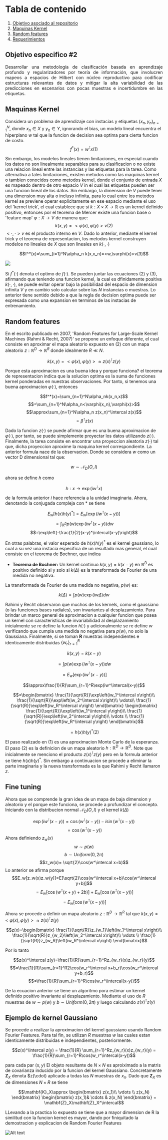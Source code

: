 # Tabla de contenido
1. [Objetivo asociado al repositorio](#objetivo)
2. [Maquinas Kernel](#Kernel)
3. [Random features](#RFF)
4. [Requerimientos](#req)


## Objetivo especifico #2 <a name='objetivo'></a>
<p style='text-align: justify;'>Desarrollar una metodología de clasificación basada en aprendizaje profundo y regularizadores por teoría de información, que involucren mapeos a espacios de Hilbert con núcleo reproductivo para codificar estructuras relevantes de datos y mitigar la alta variabilidad de las predicciones en escenarios con pocas muestras e incertidumbre en las etiquetas.</p>

## Maquinas Kernel<a name='Kernel'></a>

Considera un problema de aprendizaje con instacias y etiquetas ${(x_n, y_n)}_{n=1}^N$, donde $x_n \in X$ y $y_n \in Y$, ignorando el bias, un modelo lineal encuentra el hiperplano $w$ tal que la funcion de decision sea optima para cierta funcion de costo.
$$f^*(x)=w^\intercal x (1)$$

Sin embargo, los modelos lineales tienen limitaciones, en especial cuando los datos no son linealmente separables para su clasificacion o no existe una relacion lineal entre las instancias y las etiquetas para la tarea. Como alternativa a tales limitaciones, existen metodos como las maquinas kernel o tambien conocidos como metodos kernel, donde el conjunto de entrada $X$ es mapeado dentro de otro espacio $V$ in el cual las etiquetas pueden ser una funcion lineal de los datos. Sin embargo, la dimension de $V$ puede tener una dimension muy alta o incluso infinita, para lo cual entre los metodos kernel se previene operar explicitamente en ese espacio mediante el uso del 'kernel trick', el cual establece que si $k: X \times X \rightarrow \mathbb{R}$ es un kernel definido positivo, entonces por el teorema de Mercer existe una funcion base o 'feature map' $\varphi:X\rightarrow V$ de manera que:
$$k(x,y)=<\varphi(x),\varphi(y)>v (2)$$
$<\cdot,\cdot>v$ es el producto interno en $V$. Dado lo anterior, mediante el kernel trick y el teorema de representacion, los metodos kernel construyen modelos no lineales de $X$ que son lineales en $k(\cdot,\cdot)$

$$f^*(x)=\sum_{i=1}^N\alpha_n k(x,x_n)=<w,\varphi(x)>v(3)$$ 

![](data/example_1.png)

Si $f^*(\cdot)$ denota el optimo de $f(\cdot)$. Se pueden juntar las ecuaciones (2) y (3), afirmando que teniendo una funcion kernel, la cual es dfinidamente positiva $k(\cdot,\cdot)$, se puede evitar operar bajo la posibilidad del espacio de dimension infinita $V$ y en cambio solo calcular sobre las $N$ instancias o muestras. Lo anterior tiene sentido debido a que la regla de decision optima puede ser expresada como una expansion en terminos de las instacias de entrenamiento.

## Random features<a name='RFF'></a>

En el escrito publicado en 2007, 'Random Features for Large-Scale Kernel Machines (Rahmi & Recht, 2007)' se propone un enfoque diferente, el cual consiste en aproximar el mapa aleatorio expuesto en (2) con un mapa aleatorio $z: \mathbb{R}^D\rightarrow \mathbb{R}^R$ donde idealmente $R \ll N$.

$$k(x,y)=<\varphi(x), \varphi(y)>\approx z(x)^\intercal z(y)$$

Porque esta aproximacion es una buena idea y porque funciona? el teorema de representacion indica que la solucion optima es la suma de funciones kernel ponderadas en nuestras observaciones. Por tanto, si tenemos una buena aproximacion $\varphi(\cdot)$, entonces 

$$f^*(x)=\sum_{n=1}^N\alpha_nk(x_n,x)$$
$$=\sum_{n=1}^N\alpha_n<\varphi(x_n),\varphi(x)>$$
$$\approx\sum_{n=1}^N\alpha_n z(x_n)^\intercal z(x)$$
$$=\beta^\intercal z(x)$$

Dado la funcion $z(\cdot)$ se puede afirmar que es una buena aproximacion de $\varphi(\cdot)$, por tanto, se puede simplemente proyectar los datos utilizando $z(\cdot)$. Finalmente, la tarea consiste en encontrar una proyeccion aleatoria $z(\cdot)$ tal que, dicha proyeccion aproxime la maquina kernel correspondiente.
La anterior formula nace de la observacion. Donde se considera $w$ como un vector D dimensional tal que:

$$w\sim \mathcal{N}_D(O,I)$$

ahora se define $h$ como

$$h:x\rightarrow \exp(iw^\intercal x)$$

de la formula anterior $i$ hace referencia a la unidad imaginaria. Ahora, denotando la conjugada compleja con $*$ se tiene

$$E_w[h(x)h(y)^*]=E_w[\exp(iw^\intercal(x-y))]$$
$$=\int_{\mathbb{R}^D}p(w)\exp(iw^\intercal(x-y))dw$$
$$=\exp\left(-\frac{1}{2}(x-y)^\intercal(x-y)\right)$$

En otras palabras, el valor esperado de $h(x)h(y)^*$ es el kernel gaussiano, lo cual a su vez una  instacia especifica de un resultado mas general, el cual consiste en el teorema de Bochner, que indica
 - <b>Teorema de Bochner:</b> Un kernel continuo $k(x,y)=k(x-y)$ en $\mathbb{R}^D$ es positivo definido si y solo si $k(\Delta)$ es la transformada de Fourier de una medida no negativa.

La transformada de Fourier de una medida no negativa, $p(w)$ es:

$$k(\Delta)=\int p(w)\exp(iw\Delta)dw$$ 

Rahimi y Recht observaron que muchos de los kernels, como el gaussiano (o las funciones bases radiales), son invariantes al desplazamiento. Para brindar un marco general de aproximacion a cualquier funcion que posea un kernel con caracteristicas de invariabilidad al desplazamiento inicialmente se re define la funcion $h(\cdot)$ y adicionalmente se re define $w$ verificando que cumpla una medida no negativa para $p(w)$, no solo la Gaussiana. Finalmente, si se toman $\mathbf{R}$ muestras independientes e identicamente distribuidas $\{w_r\}_{r=1}^R$

$$k(x,y)=k(x-y)$$

$$=\int p(w)\exp(iw^\intercal(x-y))dw$$

$$=E_w[\exp(iw^\intercal(x-y))]$$

$$\approx\frac{1}{R}\sum_{r=1}^R\exp(iw^\intercal(x-y))$$

$$=\begin{bmatrix} 
\frac{1}{\sqrt{R}}\exp\left(iw_1^\intercal x\right)\\ 
\frac{1}{\sqrt{R}}\exp\left(iw_2^\intercal x\right)\\ 
\vdots\\ 
\frac{1}{\sqrt{R}}\exp\left(iw_R^\intercal x\right) 
\end{bmatrix} 
\begin{bmatrix} 
\frac{1}{\sqrt{R}}\exp\left(iw_1^\intercal y\right)\\ 
\frac{1}{\sqrt{R}}\exp\left(iw_2^\intercal y\right)\\ 
\vdots \\ 
\frac{1}{\sqrt{R}}\exp\left(iw_R^\intercal y\right)
\end{bmatrix}$$

$$=h(x)h(y)^*(2)$$

El paso realizado en (1) es una aproximacion Monte Carlo de la esperanza. El paso (2) es la definicion de un mapa aleatorio $h: \mathbb{R}^D\rightarrow\mathbb{R}^D$. Note que inicialmente se menciono el producto $z(x)^\intercal z(y)$ pero en la formula anterior se tiene $h(x)h(y)^*$. Sin embargo a continuacion se procede a eliminar la parte imaginaria y la nueva transformada es la que Rahimi y Recht llamaron $z$.

## Fine tuning

Ahora que se comprende la gran idea de un mapa de baja dimension y aleatorio y el porque este funciona, se procede a profundizar el concepto. Iniciando con la distribucion normal $\mathcal{N}_D(O,I)$ y el kernel $k(\Delta)$

$$\exp(iw^\intercal(x-y))=\cos(w^\intercal(x-y))-i \sin(w^\intercal(x-y))$$
$$=\cos(w^\intercal(x-y))$$
Ahora definiendo $z_w(x)$
$$w\sim p(w)$$
$$b\sim Uniform(0,2\pi)$$
$$z_w(x)= \sqrt{2}\cos(w^\intercal x+b)$$
Lo anterior se afirma porque 
$$E_w[z_w(x)z_w(y)]=E[\sqrt{2}\cos(w^\intercal x+b)\cos(w^\intercal y+b)]$$
$$=E_w[\cos(w^\intercal (x+y)+2b)]+E_w[\cos(w^\intercal (x-y))]$$
$$=E_w[\cos(w^\intercal(x-y))]$$

Ahora se procede a definir un mapa aleatorio $z:\mathbb{R}^D\rightarrow\mathbb{R}^R$ tal que $k(x,y)=<\varphi(x), \varphi(y)>\approx z(x)^\intercal z(y)$

$$z(x)=\begin{bmatrix}
\frac{1}{\sqrt{R}}z_{w_1}\left(iw_1^\intercal x\right)\\ 
\frac{1}{\sqrt{R}}z_{w_2}\left(iw_2^\intercal x\right)\\ 
\vdots \\ 
\frac{1}{\sqrt{R}}z_{w_R}\left(iw_R^\intercal x\right)
\end{bmatrix}$$

Por lo tanto

$$z(x)^\intercal z(y)=\frac{1}{R}\sum_{r=1}^Rz_{w_r}(x)z_{w_r}(y)$$
$$=\frac{1}{R}\sum_{r=1}^R2\cos(w_r^\intercal x+b_r)\cos(w_r^\intercal y+b_r)$$
$$=\frac{1}{R}\sum_{r=1}^R\cos(w_r^\intercal(x-y))$$

De la ecuacion anterior se tiene un algoritmo pora estimar un kernel definido positivo invariante al desplazamiento. Mediante el uso de $R$ muestras de $w\sim p(w)$ y $b\sim Uniform(0,2\pi)$ y luego calculando $z(x)^\intercal z(y)$

## Ejemplo de kernel Gaussiano

Se procede a realizar la aproximacion del kernel gaussiano usando Random Fourier Features. Para tal fin, se utilizan $R$ muestras  $w$ las cuales estan identicamente distribuidas e independientes, posteriormente.

$$z(x)^\intercal z(y) = \frac{1}{R} \sum_{r=1}^Rz_{w_r}(x)z_{w_r}(y) =  \frac{1}{R}\sum_{r=1}^R\cos(w_r^\intercal(x-y))$$

para cada par $(x,y)$ El objeto resultante de $N \times N$ es aproiximado a la matris de covarianza inducido por la funcion del kernel Gaussiano. Concretamente $\mathbf{Z}_X$ denota $z(\cdot) aplicado a todas las $N$ muestras de $x_n$. Dado que  $\mathbf{Z}_X$ es de dimensiones $N \times R$ se tiene 

$$\mathbf{K}_X\approx \begin{bmatrix}
z(x_1)\\  
\vdots \\ 
z(x_N)
\end{bmatrix} \begin{bmatrix}
z(x_1)&  
\cdots & 
z(x_N)
\end{bmatrix} = \mathbf{Z}_X\mathbf{Z}_X^\intercal$$

LLevando a la practica lo expuesto se tiene que a mayor dimension de R la similitud con la funcion kernel es mayor, dando por finiquitado la demostracion y explicacion de Random Fourier Features

![Alt text](data/example_2.png)